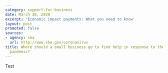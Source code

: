 ```yaml
---
category: support-for-business
date: March 30, 2020
excerpt: 'Economic impact payments: What you need to know'
layout: post
promoted: false
sources:
- agency: sba
  url: http://www.sba.gov/coronavirus
title: Where should a small business go to find help in response to the Coronavirus
  pandemic?
---
```


Test
